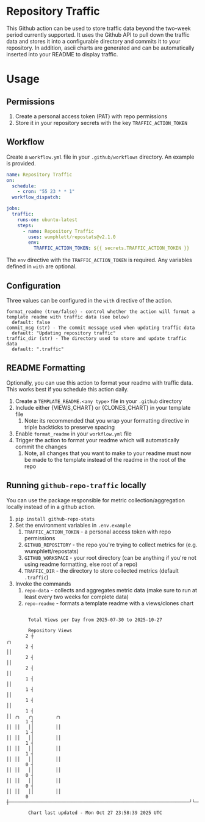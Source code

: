 # Repository Traffic

This Github action can be used to store traffic data beyond the two-week period currently supported.
It uses the Github API to pull down the traffic data and stores it into a configurable directory and commits it to your 
repository. In addition, ascii charts are generated and can be automatically inserted into your README to display traffic.

# Usage
## Permissions
1. Create a personal access token (PAT) with repo permissions
2. Store it in your repository secrets with the key `TRAFFIC_ACTION_TOKEN`

## Workflow
Create a `workflow.yml` file in your `.github/workflows` directory. An example is provided.

```yaml
name: Repository Traffic
on:
  schedule:
    - cron: "55 23 * * 1"
  workflow_dispatch:

jobs:
  traffic:
    runs-on: ubuntu-latest
    steps:
      - name: Repository Traffic
        uses: wumphlett/repostats@v2.1.0
        env:
          TRAFFIC_ACTION_TOKEN: ${{ secrets.TRAFFIC_ACTION_TOKEN }}
```
The `env` directive with the `TRAFFIC_ACTION_TOKEN` is required. Any variables defined in `with` are optional.

## Configuration
Three values can be configured in the `with` directive of the action.
```
format_readme (true/false) - control whether the action will format a template readme with traffic data (see below)
  default: false
commit_msg (str) - The commit message used when updating traffic data
  default: "Updating repository traffic"
traffic_dir (str) - The directory used to store and update traffic data
  default: ".traffic"
```

## README Formatting
Optionally, you can use this action to format your readme with traffic data. This works best if you schedule this action
daily.

1. Create a `TEMPLATE_README.<any type>` file in your `.github` directory
2. Include either {VIEWS_CHART} or {CLONES_CHART} in your template file
   1. Note: its recommended that you wrap your formatting directive in triple backticks to preserve spacing
3. Enable `format_readme` in your `workflow.yml` file
4. Trigger the action to format your readme which will automatically commit the changes
   1. Note, all changes that you want to make to your readme must now be made to the template instead of the readme in the root of the repo

## Running `github-repo-traffic` locally
You can use the package responsible for metric collection/aggregation locally instead of in a github action.

1. `pip install github-repo-stats`
2. Set the environment variables in `.env.example`
   1. `TRAFFIC_ACTION_TOKEN` - a personal access token with repo permissions
   2. `GITHUB_REPOSITORY` - the repo you're trying to collect metrics for (e.g. wumphlett/repostats)
   3. `GITHUB_WORKSPACE` - your root directory (can be anything if you're not using readme formatting, else root of a repo)
   4. `TRAFFIC_DIR` - the directory to store collected metrics (default `.traffic`)
3. Invoke the commands
   1. `repo-data` - collects and aggregates metric data (make sure to run at least every two weeks for complete data)
   2. `repo-readme` - formats a template readme with a views/clones chart

```

        Total Views per Day from 2025-07-30 to 2025-10-27

        Repository Views
       2 ┼                                                                  ╭╮
       2 ┤                                                                  ││
       2 ┤                                                                  ││
       2 ┤                                                                  ││
       1 ┤                                                                  ││
       1 ┤                                                                  ││
       1 ┤                                                                  ││
       1 ┤                                                                  ││ ╭╮   ╭╮        ╭╮
       1 ┤                                                                  ││ ││   ││        ││
       1 ┤                                                                  ││ ││   ││        ││
       1 ┤                                                                  ││ ││   ││        ││
       1 ┤                                                                  ││ ││   ││        ││
       0 ┤                                                                  ││ ││   ││        ││
       0 ┤                                                                  ││ ││   ││        ││
       0 ┤                                                                  ││ ││   ││        ││
       0 ┼──────────────────────────────────────────────────────────────────╯╰─╯╰───╯╰────────╯╰───

        Chart last updated - Mon Oct 27 23:58:39 2025 UTC
        
```
